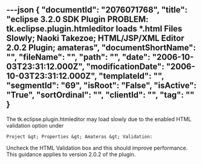 ---json
{
  "documentId": "2076071768",
  "title": "eclipse 3.2.0 SDK Plugin PROBLEM: tk.eclipse.plugin.htmleditor loads *.html Files Slowly; Naoki Takezoe; HTML/JSP/XML Editor 2.0.2 Plugin; amateras",
  "documentShortName": "",
  "fileName": "",
  "path": "",
  "date": "2006-10-03T23:31:12.000Z",
  "modificationDate": "2006-10-03T23:31:12.000Z",
  "templateId": "",
  "segmentId": "69",
  "isRoot": "False",
  "isActive": "True",
  "sortOrdinal": "",
  "clientId": "",
  "tag": ""
}
---

The tk.eclipse.plugin.htmleditor may load slowly due to the enabled HTML validation option under

    Project &gt; Properties &gt; Amateras &gt; Validation:

Uncheck the HTML Validation box and this should improve performance. This guidance applies to version 2.0.2 of the plugin.
